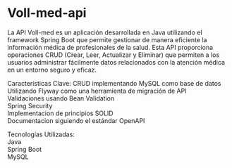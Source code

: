 # Voll-med-api
La API Voll-med es un aplicación desarrollada en Java utilizando el framework Spring Boot que permite gestionar de manera eficiente la información médica de profesionales de la salud. Esta API proporciona operaciones CRUD (Crear, Leer, Actualizar y Eliminar) que permiten a los usuarios administrar fácilmente datos relacionados con la atención médica en un entorno seguro y eficaz.

Características Clave:
CRUD implementando MySQL como base de datos  
Utilizando Flyway como una herramienta de migración de API  
Validaciones usando Bean Validation  
Spring Security  
Implementacion de principios SOLID  
Documentacion siguiendo el estándar OpenAPI  

Tecnologías Utilizadas:  
Java  
Spring Boot  
MySQL  
